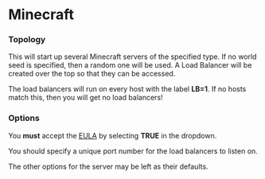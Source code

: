 # Minecraft

### Topology

This will start up several Minecraft servers of the specified type.  If no
world seed is specified, then a random one will be used.  A Load Balancer
will be created over the top so that they can be accessed.

The load balancers will run on every host with the label **LB=1**.  If
no hosts match this, then you will get no load balancers!

### Options

You **must** accept the [EULA](https://account.mojang.com/documents/minecraft_eula) by selecting **TRUE** in the dropdown.

You should specify a unique port number for the load balancers to listen on.

The other options for the server may be left as their defaults.
